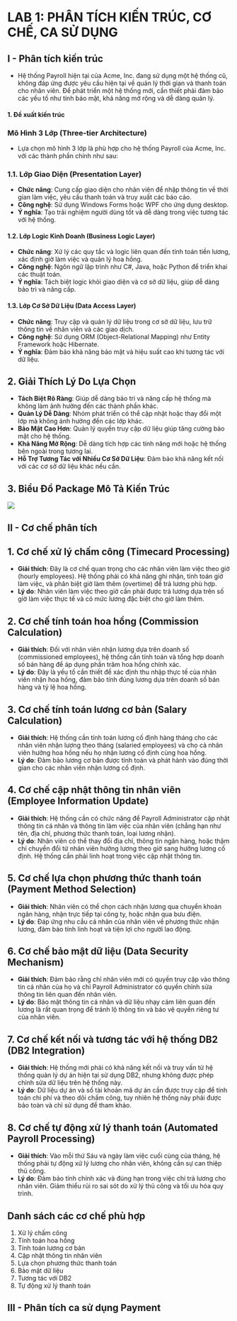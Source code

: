 # LAB 1: PHÂN TÍCH KIẾN TRÚC, CƠ CHẾ, CA SỬ DỤNG
## I - Phân tích kiến trúc
- Hệ thống Payroll hiện tại của Acme, Inc. đang sử dụng một hệ thống cũ, không đáp ứng được yêu cầu hiện tại về quản lý thời gian và thanh toán cho nhân viên. Để phát triển một hệ thống mới, cần thiết phải đảm bảo các yếu tố như tính bảo mật, khả năng mở rộng và dễ dàng quản lý.
#### 1. Đề xuất kiến trúc
### Mô Hình 3 Lớp (Three-tier Architecture)
  - Lựa chọn mô hình 3 lớp là phù hợp cho hệ thống Payroll của Acme, Inc. với các thành phần chính như sau:
### 1.1. Lớp Giao Diện (Presentation Layer)
- **Chức năng**: Cung cấp giao diện cho nhân viên để nhập thông tin về thời gian làm việc, yêu cầu thanh toán và truy xuất các báo cáo.
- **Công nghệ**: Sử dụng Windows Forms hoặc WPF cho ứng dụng desktop.
- **Ý nghĩa**: Tạo trải nghiệm người dùng tốt và dễ dàng trong việc tương tác với hệ thống.
#### 1.2. Lớp Logic Kinh Doanh (Business Logic Layer)
- **Chức năng**: Xử lý các quy tắc và logic liên quan đến tính toán tiền lương, xác định giờ làm việc và quản lý hoa hồng.
- **Công nghệ**: Ngôn ngữ lập trình như C#, Java, hoặc Python để triển khai các thuật toán.
- **Ý nghĩa**: Tách biệt logic khỏi giao diện và cơ sở dữ liệu, giúp dễ dàng bảo trì và nâng cấp.
#### 1.3. Lớp Cơ Sở Dữ Liệu (Data Access Layer)
- **Chức năng**: Truy cập và quản lý dữ liệu trong cơ sở dữ liệu, lưu trữ thông tin về nhân viên và các giao dịch.
- **Công nghệ**: Sử dụng ORM (Object-Relational Mapping) như Entity Framework hoặc Hibernate.
- **Ý nghĩa**: Đảm bảo khả năng bảo mật và hiệu suất cao khi tương tác với dữ liệu.
## 2. Giải Thích Lý Do Lựa Chọn
- **Tách Biệt Rõ Ràng**: Giúp dễ dàng bảo trì và nâng cấp hệ thống mà không làm ảnh hưởng đến các thành phần khác.
- **Quản Lý Dễ Dàng**: Nhóm phát triển có thể cập nhật hoặc thay đổi một lớp mà không ảnh hưởng đến các lớp khác.
- **Bảo Mật Cao Hơn**: Quản lý quyền truy cập dữ liệu giúp tăng cường bảo mật cho hệ thống.
- **Khả Năng Mở Rộng**: Dễ dàng tích hợp các tính năng mới hoặc hệ thống bên ngoài trong tương lai.
- **Hỗ Trợ Tương Tác với Nhiều Cơ Sở Dữ Liệu**: Đảm bảo khả năng kết nối với các cơ sở dữ liệu khác nếu cần.
## 3. Biểu Đồ Package Mô Tả Kiến Trúc
![](https://www.planttext.com/api/plantuml/png/b9CnIiH058RxdE9Tm0ji8UXQ24PPSGkjGXnbCp0x2N6oO6rX9HWyWCGWuiBY5bP9iSM4t6DEu1LyGrP9p0IJBZFy_p_V-n_voZU22dODPsK2nQFAd-1GvVSmzLGUynbCtDlGPyoo0ZSKbD30vG9EFFd2dGMLIzwurqv7L4xdnraNZCl4kL7vitEbyW-7KTH7tGcdzi6UPTKUWvrTuniZ95BPAe1BbQK8JV3qEWSYF_dCCXbqa8bb17QvZemn9dcBHnDlC-OohPomq5fYjOJT4ESo8S3rIBoTqmlajvZzzYXGn9Z94BApcrhdJHfJC_qsT26N4H2LlKKWv8fx6g1C1kzdsijhMCeH1jpDGOHkpzMOnpZ-umKKf04m_ExNfbsXLqieudADVb9LqhF9CLuyS0YyRP8Ml6E4vs8pmfS97zgfoX8VywZADj6_tJQccUW3Mb55Mma3VbtUCdy3003__mC0)

## II - Cơ chế phân tích
## 1. Cơ chế xử lý chấm công (Timecard Processing)
- **Giải thích**: Đây là cơ chế quan trọng cho các nhân viên làm việc theo giờ (hourly employees). Hệ thống phải có khả năng ghi nhận, tính toán giờ làm việc, và phân biệt giờ làm thêm (overtime) để trả lương phù hợp.
- **Lý do**: Nhân viên làm việc theo giờ cần phải được trả lương dựa trên số giờ làm việc thực tế và có mức lương đặc biệt cho giờ làm thêm.
## 2. Cơ chế tính toán hoa hồng (Commission Calculation)
- **Giải thích**: Đối với nhân viên nhận lương dựa trên doanh số (commissioned employees), hệ thống cần tính toán và tổng hợp doanh số bán hàng để áp dụng phần trăm hoa hồng chính xác.
- **Lý do**: Đây là yếu tố cần thiết để xác định thu nhập thực tế của nhân viên nhận hoa hồng, đảm bảo tính đúng lương dựa trên doanh số bán hàng và tỷ lệ hoa hồng.
## 3. Cơ chế tính toán lương cơ bản (Salary Calculation)
- **Giải thích**: Hệ thống cần tính toán lương cố định hàng tháng cho các nhân viên nhận lương theo tháng (salaried employees) và cho cả nhân viên hưởng hoa hồng nếu họ nhận lương cố định cùng hoa hồng.
- **Lý do**: Đảm bảo lương cơ bản được tính toán và phát hành vào đúng thời gian cho các nhân viên nhận lương cố định.
## 4. Cơ chế cập nhật thông tin nhân viên (Employee Information Update)
- **Giải thích**: Hệ thống cần có chức năng để Payroll Administrator cập nhật thông tin cá nhân và thông tin làm việc của nhân viên (chẳng hạn như tên, địa chỉ, phương thức thanh toán, loại lương nhận).
- **Lý do**: Nhân viên có thể thay đổi địa chỉ, thông tin ngân hàng, hoặc thậm chí chuyển đổi từ nhân viên hưởng lương theo giờ sang hưởng lương cố định. Hệ thống cần phải linh hoạt trong việc cập nhật thông tin.
## 5. Cơ chế lựa chọn phương thức thanh toán (Payment Method Selection)
- **Giải thích**: Nhân viên có thể chọn cách nhận lương qua chuyển khoản ngân hàng, nhận trực tiếp tại công ty, hoặc nhận qua bưu điện.
- **Lý do**: Đáp ứng nhu cầu cá nhân của nhân viên về phương thức nhận lương, đảm bảo tính linh hoạt và tiện lợi cho người lao động.
## 6. Cơ chế bảo mật dữ liệu (Data Security Mechanism)
- **Giải thích**: Đảm bảo rằng chỉ nhân viên mới có quyền truy cập vào thông tin cá nhân của họ và chỉ Payroll Administrator có quyền chỉnh sửa thông tin liên quan đến nhân viên.
- **Lý do**: Bảo mật thông tin cá nhân và dữ liệu nhạy cảm liên quan đến lương là rất quan trọng để tránh lộ thông tin và bảo vệ quyền riêng tư của nhân viên.
## 7. Cơ chế kết nối và tương tác với hệ thống DB2 (DB2 Integration)
- **Giải thích**: Hệ thống mới phải có khả năng kết nối và truy vấn từ hệ thống quản lý dự án hiện tại sử dụng DB2, nhưng không được phép chỉnh sửa dữ liệu trên hệ thống này.
- **Lý do**: Dữ liệu dự án và số tài khoản mã dự án cần được truy cập để tính toán chi phí và theo dõi chấm công, tuy nhiên hệ thống này phải được bảo toàn và chỉ sử dụng để tham khảo.
## 8. Cơ chế tự động xử lý thanh toán (Automated Payroll Processing)
- **Giải thích**: Vào mỗi thứ Sáu và ngày làm việc cuối cùng của tháng, hệ thống phải tự động xử lý lương cho nhân viên, không cần sự can thiệp thủ công.
- **Lý do**: Đảm bảo tính chính xác và đúng hạn trong việc chi trả lương cho nhân viên. Giảm thiểu rủi ro sai sót do xử lý thủ công và tối ưu hóa quy trình.
## Danh sách các cơ chế phù hợp
1. Xử lý chấm công
2. Tính toán hoa hồng
3. Tính toán lương cơ bản
4. Cập nhật thông tin nhân viên
5. Lựa chọn phương thức thanh toán
6. Bảo mật dữ liệu
7. Tương tác với DB2
8. Tự động xử lý thanh toán

## III - Phân tích ca sử dụng Payment
